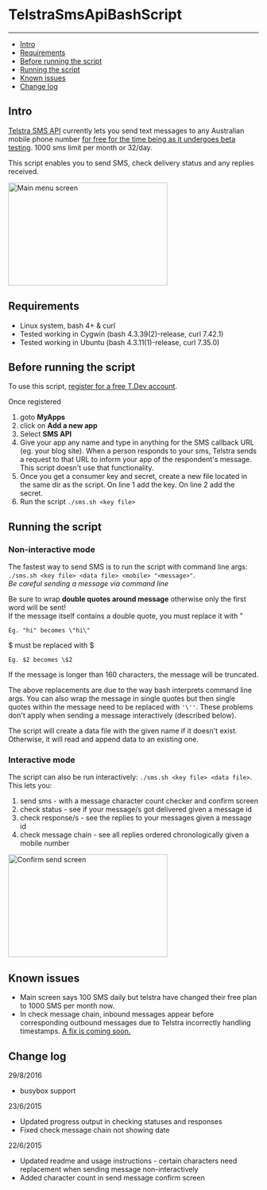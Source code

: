 # TelstraSmsApiBashScript 
---

<!-- MarkdownTOC -->

- [Intro](#intro)
- [Requirements](#requirements)
- [Before running the script](#before-running-the-script)
- [Running the script](#running-the-script)
- [Known issues](#known-issues)
- [Change log](#change-log)

<!-- /MarkdownTOC -->


## Intro 
[Telstra SMS API](https://dev.telstra.com/content/sms-api-0) currently lets you send text messages to any Australian mobile phone number [for free for the time being as it undergoes beta testing](https://dev.telstra.com/pricing).  1000 sms limit per month or 32/day. 

This script enables you to send SMS, check delivery status and any replies received.

<img src="https://cloud.githubusercontent.com/assets/9711999/8271000/2d08f8bc-1843-11e5-9f88-c41268d04721.PNG" alt="Main menu screen" width="320" height="207">

## Requirements
* Linux system, bash 4+ & curl
* Tested working in Cygwin (bash 4.3.39(2)-release, curl 7.42.1)
* Tested working in Ubuntu (bash 4.3.11(1)-release, curl 7.35.0)

## Before running the script
To use this script, [register for a free T.Dev account](https://dev.telstra.com/).  

Once registered

1. goto **MyApps**
2. click on **Add a new app**
3. Select **SMS API**
4. Give your app any name and type in anything for the SMS callback URL (eg. your blog site).  When a person responds to your sms, Telstra sends a request to that URL to inform your app of the respondent's message.  This script doesn't use that functionality.
5. Once you get a consumer key and secret, create a new file located in the same dir as the script. On line 1 add the key. On line 2 add the secret.  
6. Run the script `./sms.sh <key file>`

## Running the script
### Non-interactive mode
The fastest way to send SMS is to run the script with command line args: `./sms.sh <key file> <data file> <mobile> "<message>"`.  
_Be careful sending a message via command line_

Be sure to wrap **double quotes around message** otherwise only the first word will be sent!  
If the message itself contains a double quote, you must replace it with \"
```
Eg. "hi" becomes \"hi\"
```
$ must be replaced with \$
```
Eg. $2 becomes \$2
```
If the message is longer than 160 characters, the message will be truncated. 

The above replacements are due to the way bash interprets command line args.  You can also wrap the message in single quotes but then single quotes within the message need to be replaced with `'\''`. These problems don't apply when sending a message interactively (described below).

The script will create a data file with the given name if it doesn't exist.  Otherwise, it will read and append data to an existing one.

### Interactive mode
The script can also be run interactively: `./sms.sh <key file> <data file>`.  This lets you:

1. send sms - with a message character count checker and confirm screen
2. check status - see if your message/s got delivered given a message id
3. check response/s - see the replies to your messages given a message id
4. check message chain - see all replies ordered chronologically given a mobile number

<img src="https://cloud.githubusercontent.com/assets/9711999/8271004/37e1fb08-1843-11e5-9ae6-41da3af65cd5.PNG" alt="Confirm send screen" width="320" height="207">

## Known issues
* Main screen says 100 SMS daily but telstra have changed their free plan to 1000 SMS per month now.
* In check message chain, inbound messages appear before corresponding outbound messages due to Telstra incorrectly handling timestamps.  [A fix is coming soon.](https://dev.telstra.com/content/timestamp-formats-inconsistent)

## Change log
29/8/2016
* busybox support

23/6/2015
* Updated progress output in checking statuses and responses
* Fixed check message chain not showing date

22/6/2015
* Updated readme and usage instructions - certain characters need replacement when sending message non-interactively
* Added character count in send message confirm screen
